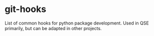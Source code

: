 # git-hooks
List of common hooks for python package development. Used in QSE primarily, but can be adapted in other projects.
